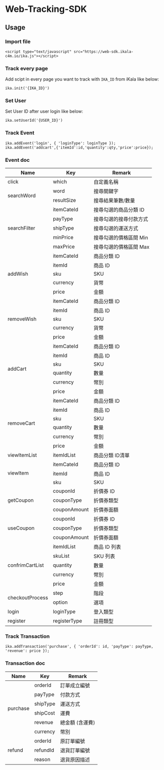 # Web-Tracking-SDK

## Usage
### Import file

    <script type="text/javascript" src="https://web-sdk.ikala-c4m.io/ika.js"></script>

### Track every page

Add scipt in every page you want to track with `IKA_ID` from iKala like below:

    ika.init('{IKA_ID}')

### Set User

Set User ID after user login like below:

    ika.setUserId('{USER_ID}')
    
### Track Event

    ika.addEvent('login', { 'loginType': loginType });
    ika.addEvent('addcart',{'itemId':id,'quantity':qty,'price':price});

### Event doc

<table>
<thead><tr><th>Name</th><th>Key</th><th>Remark</th></tr></thead><tbody>
<tr><td>click</td><td>which</td><td>自定義名稱</td></tr>
<tr><td rowspan=2>searchWord</td><td>word</td><td>搜尋關鍵字</td></tr>
<tr><td>resultSize</td><td>搜尋結果筆數/數量</td></tr>
<tr><td rowspan=5>searchFilter</td><td>itemCateId</td><td>搜尋勾選的商品分類 ID</td></tr>
<tr><td>payType</td><td>搜尋勾選的搜尋付款方式</td></tr>
<tr><td>shipType</td><td>搜尋勾選的運送方式</td></tr>
<tr><td>minPrice</td><td>搜尋勾選的價格區間 Min</td></tr>
<tr><td>maxPrice</td><td>搜尋勾選的價格區間 Max</td></tr>
<tr><td rowspan=5>addWish</td><td>itemCateId</td><td>商品分類 ID</td></tr>
<tr><td>itemId</td><td>商品 ID</td></tr>
<tr><td>sku</td><td>SKU</td></tr>
<tr><td>currency</td><td>貨幣</td></tr>
<tr><td>price</td><td>金額</td></tr>
<tr><td rowspan=5>removeWish</td><td>itemCateId</td><td>商品分類 ID</td></tr>
<tr><td>itemId</td><td>商品 ID</td></tr>
<tr><td>sku</td><td>SKU</td></tr>
<tr><td>currency</td><td>貨幣</td></tr>
<tr><td>price</td><td>金額</td></tr>
<tr><td rowspan=6>addCart</td><td>itemCateId</td><td>商品分類 ID</td></tr>
<tr><td>itemId</td><td>商品 ID</td></tr>
<tr><td>sku</td><td>SKU</td></tr>
<tr><td>quantity</td><td>數量</td></tr>
<tr><td>currency</td><td>幣別</td></tr>
<tr><td>price</td><td>金額</td></tr>
<tr><td rowspan=6>removeCart</td><td>itemCateId</td><td>商品分類 ID</td></tr>
<tr><td>itemId</td><td>商品 ID</td></tr>
<tr><td>sku</td><td>SKU</td></tr>
<tr><td>quantity</td><td>數量</td></tr>
<tr><td>currency</td><td>幣別</td></tr>
<tr><td>price</td><td>金額</td></tr>
<tr><td>viewItemList</td><td>itemIdList</td><td>商品分類 ID清單</td></tr>
<tr><td rowspan=3>viewItem</td><td>itemCateId</td><td>商品分類 ID</td></tr>
<tr><td>itemId</td><td>商品 ID</td></tr>
<tr><td>sku</td><td>SKU</td></tr>
<tr><td rowspan=3>getCoupon</td><td>couponId</td><td>折價券 ID </td></tr>
<tr><td>couponType</td><td>折價券類型</td></tr>
<tr><td>couponAmount</td><td>折價券面額</td></tr>
<tr><td rowspan=3>useCoupon</td><td>couponId</td><td>折價券 ID </td></tr>
<tr><td>couponType</td><td>折價券類型</td></tr>
<tr><td>couponAmount</td><td>折價券面額</td></tr>
<tr><td rowspan=5>confrimCartList</td><td>itemIdList</td><td>商品 ID 列表</td></tr>
<tr><td>skuList</td><td>SKU 列表</td></tr>
<tr><td>quantity</td><td>數量</td></tr>
<tr><td>currency</td><td>幣別</td></tr>
<tr><td>price</td><td>金額</td></tr>
<tr><td rowspan=2>checkoutProcess</td><td>step</td><td>階段</td></tr>
<tr><td>option</td><td>選項</td></tr>
<tr><td>login</td><td>loginType</td><td>登入類型</td></tr>
<tr><td>register</td><td>registerType</td><td>註冊類型</td></tr>
</tbody></table>

### Track Transaction

    ika.addTransaction('purchase', { 'orderId': id, 'payType': payType, 'revenue': price });
    
### Transaction doc
<table>
<thead>
<tr>
<th>Name</th>
<th>Key</th>
<th>Remark</th>
</tr>
</thead>
<tbody>
<tr>
<td rowspan=6>purchase</td>
<td>orderId</td>
<td>訂單成立編號</td>
</tr>
<tr>
<td>payType</td>
<td>付款方式</td>
</tr>
<tr>
<td>shipType</td>
<td>運送方式</td>
</tr>
<tr>
<td>shipCost</td>
<td>運費</td>
</tr>
<tr>
<td>revenue</td>
<td>總金額 (含運費)</td>
</tr>
<tr>
<td>currency</td>
<td>幣別</td>
</tr>
<tr>
<td rowspan=3>refund</td>
<td>orderId</td>
<td>原訂單編號</td>
</tr>
<tr>
<td>refundId</td>
<td>退貨訂單編號</td>
</tr>
<tr>
<td>reason</td>
<td>退貨原因描述</td>
</tr>
</tbody>
</table>

    

